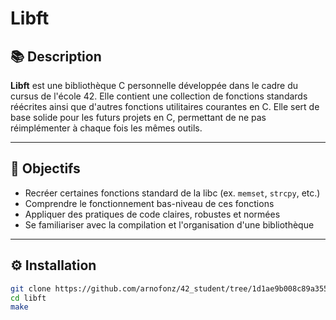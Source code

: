 # Libft


## 📚 Description

**Libft** est une bibliothèque C personnelle développée dans le cadre du cursus de l'école 42. Elle contient une collection de fonctions standards réécrites ainsi que d'autres fonctions utilitaires courantes en C. Elle sert de base solide pour les futurs projets en C, permettant de ne pas réimplémenter à chaque fois les mêmes outils.

---

## 🧠 Objectifs

- Recréer certaines fonctions standard de la libc (ex. `memset`, `strcpy`, etc.)
- Comprendre le fonctionnement bas-niveau de ces fonctions
- Appliquer des pratiques de code claires, robustes et normées
- Se familiariser avec la compilation et l'organisation d'une bibliothèque

---

## ⚙️ Installation

```bash
git clone https://github.com/arnofonz/42_student/tree/1d1ae9b008c89a355daaa746a3a23a9db582a6f9/libft
cd libft
make
